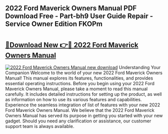 ## 2022 Ford Maverick Owners Manual PDF Download Free - Part-bh9 User Guide Repair - Service Owner Edition FKOPm

# <h2><a href="http://bc20022.oget.top/?id=2022+Ford+Maverick+Owners+Manual">🔗Download New 👉🔴 2022 Ford Maverick Owners Manual</a></h2>

[![2022 Ford Maverick Owners Manual new download](https://i.imgur.com/5g1atiW.png)](http://bc20022.oget.top/?id=2022+Ford+Maverick+Owners+Manual)
Understanding Your Companion Welcome to the world of your new 2022 Ford Maverick Owners Manual! This manual explores its features, functionalities, and provides essential operating instructions. Before you begin using your 2022 Ford Maverick Owners Manual, please take a moment to read this manual carefully. It includes detailed instructions for setting up the product, as well as information on how to use its various features and capabilities. Experience the seamless integration of list of features with your new 2022 Ford Maverick Owners Manual. We believe that the 2022 Ford Maverick Owners Manual has served its purpose in getting you started with your new gadget. Should you need any clarification or assistance, our customer support team is always available.
